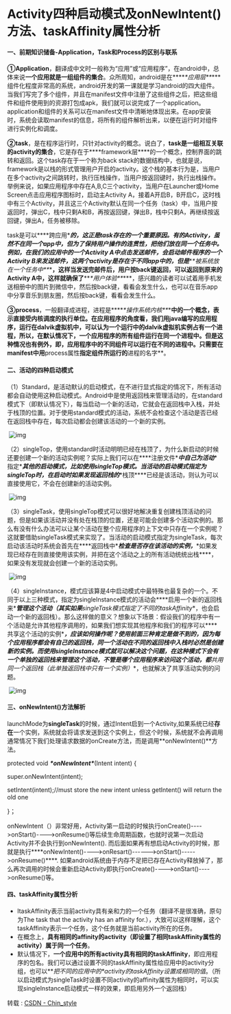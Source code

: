 # Activity四种启动模式及onNewIntent()方法、taskAffinity属性分析

#### 一、前期知识储备-Application，Task和Process的区别与联系

**①Application**，翻译成中文时一般称为“应用”或“应用程序”，在android中，总体来说**一个应用就是一组组件的集合**。众所周知，android是在***\**\*应用层\*\**\***组件化程度非常高的系统，android开发的第一课就是学习android的四大组件。当我们写完了多个组件，并且在manifest文件中注册了这些组件之后，把这些组件和组件使用到的资源打包成apk，我们就可以说完成了一个application。application和组件的关系可以在manifest文件中清晰地体现出来。在app安装时，系统会读取manifest的信息，将所有的组件解析出来，以便在运行时对组件进行实例化和调度。

**②task**，是在程序运行时，只针对activity的概念。说白了，**task是一组相互关联的activity的集合**，它是存在于***\*framework层\****的一个概念，控制界面的跳转和返回。这个task存在于一个称为back stack的数据结构中，也就是说，framework是以栈的形式管理用户开启的activity。这个栈的基本行为是，当用户在多个activity之间跳转时，执行压栈操作，当用户按返回键时，执行出栈操作。举例来说，如果应用程序中存在A,B,C三个activity，当用户在Launcher或Home Screen点击应用程序图标时，启动主Activity A，接着A开启B，B开启C，这时栈中有三个Activity，并且这三个Activity默认在同一个任务（task）中，当用户按返回时，弹出C，栈中只剩A和B，再按返回键，弹出B，栈中只剩A，再继续按返回键，弹出A，任务被移除。

task是可以***\*跨应用\****的，这正是task存在的一个重要原因。有的Activity，虽然不在同一个app中，但为了保持用户操作的连贯性，把他们放在同一个任务中。例如，在我们的应用中的一个Activity A中点击发送邮件，会启动邮件程序的一个Activity B来发送邮件，这两个activity是存在于不同app中的，但是***\**\*被系统放在一个任务中\*\**\***，这样当发送完邮件后，用户按back键返回，可以返回到原来的Activity A中，这样就确保了***\**\*用户体验\*\**\***，感兴趣的读者可以试着用手机发送相册中的图片到微信中，然后按back键，看看会发生什么，也可以在音乐app中分享音乐到朋友圈，然后按back键，看看会发生什么。

**③process**，一般翻译成进程，进程是***\**\*操作系统内核\*\**\***中的一个概念，表示直接受内核调度的执行单位。在应用程序的角度看，我们用java编写的应用程序，运行在dalvik虚拟机中，可以认为一个运行中的dalvik虚拟机实例占有一个进程，所以，在默认情况下，一个应用程序的所有组件运行在同一个进程中。但是这种情况也有例外，即，应用程序中的不同组件可以运行在不同的进程中。只需要在manifest中用**process属性**指定组件所运行的**进程的名字**。

#### 二、活动的四种启动模式

（1）Standard，是活动默认的启动模式，在不进行显式指定的情况下，所有活动都会自动使用这种启动模式。Android中是使用返回栈来管理活动的，在standard模式下（即默认情况下），每当启动一个新的活动，它就会在返回栈中入栈，并处于栈顶的位置。对于使用standard模式的活动，系统不会检查这个活动是否已经在返回栈中存在，每次启动都会创建该活动的一个新的实例。

​                 ![img](https://img-blog.csdn.net/201803251927239?watermark/2/text/aHR0cHM6Ly9ibG9nLmNzZG4ubmV0L3dlaXhpbl80MTEwMTE3Mw==/font/5a6L5L2T/fontsize/400/fill/I0JBQkFCMA==/dissolve/70)

（2）singleTop，使用standard时活动明明已经在栈顶了，为什么新启动的时候还要创建一个新的活动实例呢？实际上我们可以在***\*注册文件\****中自己为活动***\*指定\****其他的启动模式，比如使用singleTop模式。当活动的启动模式指定为singleTop时，在启动时如果发现返回栈的***\*栈顶\****已经是该活动，则认为可以直接使用它，不会在创建新的活动实例。

​             ![img](https://img-blog.csdn.net/20180325192742400?watermark/2/text/aHR0cHM6Ly9ibG9nLmNzZG4ubmV0L3dlaXhpbl80MTEwMTE3Mw==/font/5a6L5L2T/fontsize/400/fill/I0JBQkFCMA==/dissolve/70)

（3）singleTask，使用singleTop模式可以很好地解决重复创建栈顶活动的问题，但是如果该活动并没有处在栈顶的位置，还是可能会创建多个活动实例的。那么有没有什么办法可以让某个活动在整个应用程序的上下文中只存在一个实例呢？这就要借助singleTask模式来实现了。当活动的启动模式指定为singleTask，每次启动该活动时系统会首先在***\*返回栈中\****检查是否存在该活动的实例，***\*如果发现已经存在则直接使用该实例，并把在这个活动之上的所有活动统统出栈\****，如果没有发现就会创建一个新的活动实例。

​                 ![img](https://img-blog.csdn.net/20180325192814696?watermark/2/text/aHR0cHM6Ly9ibG9nLmNzZG4ubmV0L3dlaXhpbl80MTEwMTE3Mw==/font/5a6L5L2T/fontsize/400/fill/I0JBQkFCMA==/dissolve/70)

（4）singleInstance，模式应该算是4中启动模式中最特殊也最复杂的一个。不同于以上三种模式，指定为singleInstance模式的活动会***\*启用一个新的返回栈来\****管理这个活动（其实如果**singleTask模式指定了不同的taskAffinity**，也会启动一个新的返回栈）。那么这样做的意义？想象以下场景：假设我们的程序中有一个活动是允许其他程序调用的，如果我们想实现其他程序和我们的程序可以***\*共享这个活动的实例\****，应该如何操作呢？使用前面三种肯定是做不到的，因为每个应用程序都会有自己的返回栈，同一个活动在不同的返回栈中入栈时必然是创建新的实例。而使用singleInstance模式就可以解决这个问题，在这种模式下会有一个单独的返回栈来管理这个活动，不管是哪个应用程序来访问这个活动，都**共用同一个返回栈（此单独返回栈中只有一个实例）**，也就解决了共享活动实例的问题。

​             ![img](https://img-blog.csdn.net/20180325192850561?watermark/2/text/aHR0cHM6Ly9ibG9nLmNzZG4ubmV0L3dlaXhpbl80MTEwMTE3Mw==/font/5a6L5L2T/fontsize/400/fill/I0JBQkFCMA==/dissolve/70)

#### 三、onNewIntent()方法解析

launchMode为**singleTask**的时候，通过Intent启到一个Activity,如果系统已经**存在**一个实例，系统就会将请求发送到这个实例上，但这个时候，系统就不会再调用通常情况下我们处理请求数据的onCreate方法，而是调用**onNewIntent()**方法。

protected void ***\*onNewIntent\****(Intent intent) {

 super.onNewIntent(intent);

 setIntent(intent);//must store the new intent unless getIntent() will return the old one

}；

onNewIntent（）非常好用，Activity第一启动的时候执行onCreate()---->onStart()---->onResume()等后续生命周期函数，也就时说第一次启动Activity并不会执行到onNewIntent(). 而后面如果再有想启动Activity的时候，那就是执行***\*onNewIntent()---->onResart()------>onStart()----->onResume()\****.  如果android系统由于内存不足把已存在Activity释放掉了，那么再次调用的时候会重新启动Activity即执行onCreate()---->onStart()---->onResume()等。

#### 四、taskAffinity属性分析



- ltaskAffinity表示当前activity具有亲和力的一个任务（翻译不是很准确，原句为The task that the activity has an affinity for.），大致可以这样理解，这个 taskAffinity表示一个任务，这个任务就是当前activity所在的任务。
- 在概念上，**具有相同的affinity的activity（即设置了相同taskAffinity属性的activity）属于同一个任务**。
- 默认情况下，**一个应用中的所有activity具有相同的taskAffinity**，即应用程序的包名。我们可以通过设置不同的taskAffinity属性给应用中的activity分组，也可以***把不同的应用中的\**activity的taskAffinity设置成相同的值**。（所以启动模式为singleTask时设置不同activity的affinity属性为相同时，可以实现singleInstance启动模式一样的效果，即启用另外一个返回栈）





转载 : [CSDN - Chin_style](https://blog.csdn.net/weixin_41101173/article/details/79689601)